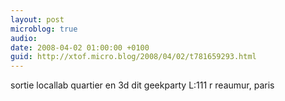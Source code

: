 ```yaml
---
layout: post
microblog: true
audio: 
date: 2008-04-02 01:00:00 +0100
guid: http://xtof.micro.blog/2008/04/02/t781659293.html
---
```

sortie locallab quartier en 3d dit geekparty L:111 r reaumur, paris
